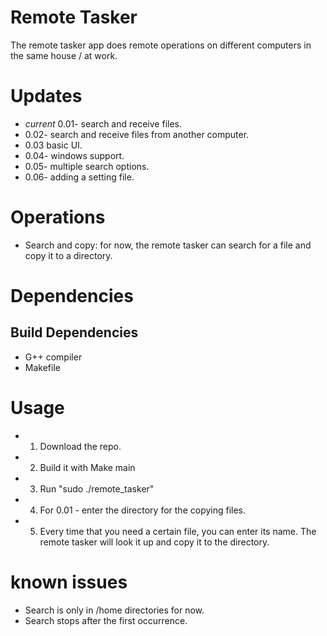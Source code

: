 # Remote Tasker

The remote tasker app does remote operations on different computers in the same house / at work.

# Updates

- *current* 0.01- search and receive files.
- 0.02- search and receive files from another computer.
- 0.03 basic UI.
- 0.04- windows support.
- 0.05- multiple search options.
- 0.06- adding a setting file.

# Operations

- Search and copy:
for now, the remote tasker can search for a file and copy it to a directory.

# Dependencies
## Build Dependencies
- G++ compiler
- Makefile

# Usage
- 1. Download the repo.
- 2. Build it with Make main
- 3. Run "sudo ./remote_tasker"
- 4. For 0.01 - enter the directory for the copying files.
- 5. Every time that you need a certain file, you can enter its name.
     The remote tasker will look it up and copy it to the directory.

# known issues
- Search is only in /home directories for now.
- Search stops after the first occurrence.